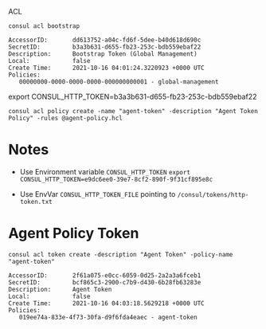 ACL

`consul acl bootstrap`
```
AccessorID:       dd613752-a04c-fd6f-5dee-b40d618d690c
SecretID:         b3a3b631-d655-fb23-253c-bdb559ebaf22
Description:      Bootstrap Token (Global Management)
Local:            false
Create Time:      2021-10-16 04:01:24.3220923 +0000 UTC
Policies:
   00000000-0000-0000-0000-000000000001 - global-management
```
export CONSUL_HTTP_TOKEN=b3a3b631-d655-fb23-253c-bdb559ebaf22
```
consul acl policy create -name "agent-token" -description "Agent Token Policy" -rules @agent-policy.hcl
```

# Notes

- Use Environment variable `CONSUL_HTTP_TOKEN`
```export CONSUL_HTTP_TOKEN=e9dc6ee0-39e7-8cf2-890f-9f31cf895e8c```

- Use EnvVar `CONSUL_HTTP_TOKEN_FILE` pointing to `/consul/tokens/http-token.txt`

# Agent Policy Token 

`consul acl token create -description "Agent Token" -policy-name "agent-token"`

```
AccessorID:       2f61a075-e0cc-6059-0d25-2a2a3a6fceb1
SecretID:         bcf865c3-2900-c7b9-d430-6b28fb63283e
Description:      Agent Token
Local:            false
Create Time:      2021-10-16 04:03:18.5629218 +0000 UTC
Policies:
   019ee74a-833e-4f73-30fa-d9f6fda4eaec - agent-token
```